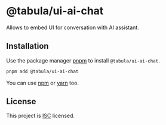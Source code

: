 # @tabula/ui-ai-chat

Allows to embed UI for conversation with AI assistant.

## Installation

Use the package manager [pnpm](https://pnpm.io) to install `@tabula/ui-ai-chat`.

```bash
pnpm add @tabula/ui-ai-chat
```

You can use [npm](https://npmjs.com) or [yarn](https://yarnpkg.com) too.

## License

This project is [ISC](https://choosealicense.com/licenses/isc/) licensed.
